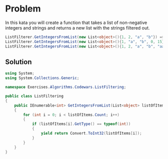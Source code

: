# Problem
In this kata you will create a function that takes a list of non-negative integers and strings and returns a new list with the strings filtered out.

```cs
ListFilterer.GetIntegersFromList(new List<object>(){1, 2, "a", "b"}) => {1, 2}
ListFilterer.GetIntegersFromList(new List<object>(){1, "a", "b", 0, 15}) => {1, 0, 15}
ListFilterer.GetIntegersFromList(new List<object>(){1, 2, "a", "b", "aasf", "1", "123", 123}) => {1, 2, 231}
```

## Solution
```cs
using System;
using System.Collections.Generic;

namespace Exercises.Algorithms.Codewars.ListFiltering;

public class ListFiltering
{
    public IEnumerable<int> GetIntegersFromList(List<object> listOfItems)
    {
        for (int i = 0; i < listOfItems.Count; i++)
        {
            if (listOfItems[i].GetType() == typeof(int))
            {
                yield return Convert.ToInt32(listOfItems[i]);
            }
        }
    }
}

```